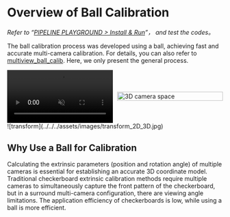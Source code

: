 # Overview of Ball Calibration
*Refer to “[PIPELINE PLAYGROUND > Install & Run](../../安装示例流程代码/pipeline_playground_installation/)”， and test the codes。*

The ball calibration process was developed using a ball, achieving fast and accurate multi-camera calibration. For details, you can also refer to [multiview_ball_calib](https://github.com/chenxinfeng4/multiview_ball_calib). Here, we only present the general process.

<div style="display: flex; justify-content: space-between; align-items: center;">
<div style="flex: 1; margin-right: 5px; min-width: 0;">
<video autoplay muted loop playsinline style="width: 100%; height: auto;">
<source src="../../../assets/videos/ball_move.mp4" type="video/mp4">
Your browser does not support the video tag.
</video>
</div>
<div style="flex: 1; margin-left: 5px; min-width: 0;">
<img src="../../../assets/images/cameras_3d_show.jpg" alt="3D camera space" style="width: 100%; height: auto;">
</div>
</div>
![transform](../../../assets/images/transform_2D_3D.jpg)

## Why Use a Ball for Calibration
Calculating the extrinsic parameters (position and rotation angle) of multiple cameras is essential for establishing an accurate 3D coordinate model. Traditional checkerboard extrinsic calibration methods require multiple cameras to simultaneously capture the front pattern of the checkerboard, but in a surround multi-camera configuration, there are viewing angle limitations. The application efficiency of checkerboards is low, while using a ball is more efficient.
